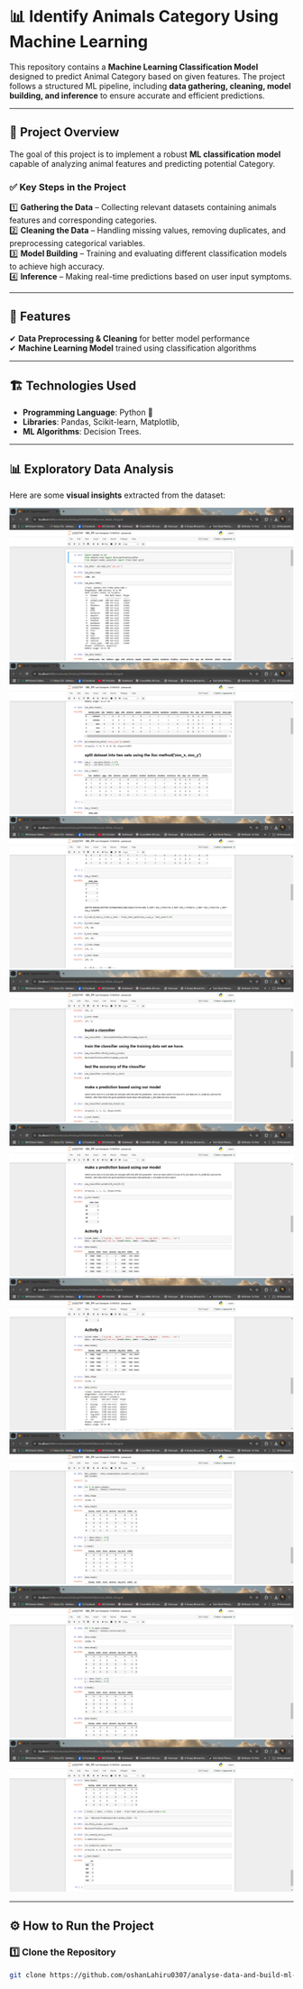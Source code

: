 # 📊 Identify Animals Category Using Machine Learning  

This repository contains a **Machine Learning Classification Model** designed to predict Animal Category based on given features. The project follows a structured ML pipeline, including **data gathering, cleaning, model building, and inference** to ensure accurate and efficient predictions.  

---

## 📌 Project Overview  
The goal of this project is to implement a robust **ML classification model** capable of analyzing animal features and predicting potential Category.

### ✅ Key Steps in the Project  
1️⃣ **Gathering the Data** – Collecting relevant datasets containing animals features and corresponding categories.  
2️⃣ **Cleaning the Data** – Handling missing values, removing duplicates, and preprocessing categorical variables.  
3️⃣ **Model Building** – Training and evaluating different classification models to achieve high accuracy.  
4️⃣ **Inference** – Making real-time predictions based on user input symptoms.  

---

## 🚀 Features  
✔ **Data Preprocessing & Cleaning** for better model performance   
✔ **Machine Learning Model** trained using classification algorithms   
 

---

## 🏗️ Technologies Used  
- **Programming Language**: Python 🐍  
- **Libraries**: Pandas, Scikit-learn, Matplotlib,   
- **ML Algorithms**: Decision Trees.  

---

## 📊 Exploratory Data Analysis  
Here are some **visual insights** extracted from the dataset:

![Symptom Frequency](images/1.png)
![Symptom Frequency](images/2.png)
![Symptom Frequency](images/3.png)
![Symptom Frequency](images/4.png)
![Symptom Frequency](images/5.png)
![Symptom Frequency](images/6.png)
![Symptom Frequency](images/7.png)
![Symptom Frequency](images/8.png)
![Symptom Frequency](images/9.png)

---

## ⚙️ How to Run the Project  
### 1️⃣ Clone the Repository  
```bash
git clone https://github.com/oshanLahiru0307/analyse-data-and-build-ml-model-using-classification.git
